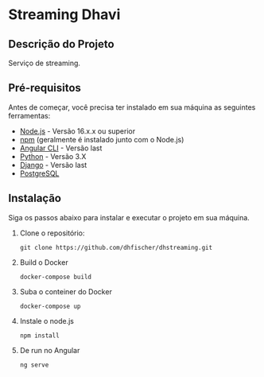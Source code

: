 # Streaming Dhavi

## Descrição do Projeto

Serviço de streaming.

## Pré-requisitos

Antes de começar, você precisa ter instalado em sua máquina as seguintes ferramentas:

- [Node.js](https://nodejs.org/) - Versão 16.x.x ou superior
- [npm](https://www.npmjs.com/) (geralmente é instalado junto com o Node.js)
- [Angular CLI](https://cli.angular.io/) - Versão last
- [Python](https://www.python.org/downloads/) - Versão 3.X
- [Django](https://www.djangoproject.com/download/) - Versão last
- [PostgreSQL](https://www.postgresql.org/download/)

## Instalação

Siga os passos abaixo para instalar e executar o projeto em sua máquina.

1. Clone o repositório:

   ```shell
   git clone https://github.com/dhfischer/dhstreaming.git
   ```

1. Build o Docker
    ```shell
    docker-compose build
    ```

1. Suba o conteiner do Docker
    ```shell
    docker-compose up
    ```

1. Instale o node.js
    ```shell
    npm install
    ```

1. De run no Angular
    ```shell
    ng serve
    ```

